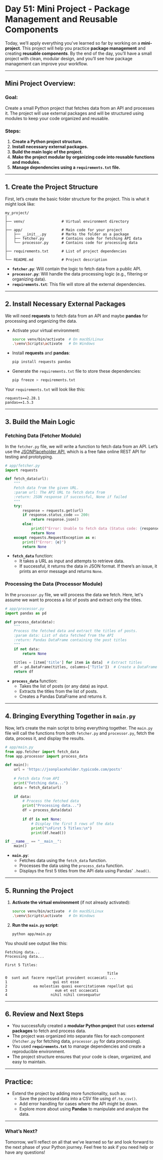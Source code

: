 # **Day 51: Mini Project - Package Management and Reusable Components**

Today, we’ll apply everything you've learned so far by working on a **mini-project**. This project will help you practice **package management** and creating **reusable components**. By the end of the day, you’ll have a small project with clean, modular design, and you’ll see how package management can improve your workflow.

---

## **Mini Project Overview:**
### **Goal:**
Create a small Python project that fetches data from an API and processes it. The project will use external packages and will be structured using modules to keep your code organized and reusable.

### **Steps:**
1. **Create a Python project structure.**
2. **Install necessary external packages.**
3. **Build the main logic of the project.**
4. **Make the project modular by organizing code into reusable functions and modules.**
5. **Manage dependencies using a `requirements.txt` file.**

---

## **1. Create the Project Structure**

First, let’s create the basic folder structure for the project. This is what it might look like:

```plaintext
my_project/
│
├── venv/                 # Virtual environment directory
│
├── app/                  # Main code for your project
│   ├── __init__.py       # Marks the folder as a package
│   ├── fetcher.py        # Contains code for fetching API data
│   └── processor.py      # Contains code for processing data
│
├── requirements.txt      # List of project dependencies
│
└── README.md             # Project description
```

- **`fetcher.py`**: Will contain the logic to fetch data from a public API.
- **`processor.py`**: Will handle the data processing logic (e.g., filtering or organizing data).
- **`requirements.txt`**: This file will store all the external dependencies.

---

## **2. Install Necessary External Packages**

We will need **requests** to fetch data from an API and maybe **pandas** for processing and organizing the data.

- Activate your virtual environment:
  ```bash
  source venv/bin/activate  # On macOS/Linux
  .\venv\Scripts\activate   # On Windows
  ```

- Install **requests** and **pandas**:
  ```bash
  pip install requests pandas
  ```

- Generate the `requirements.txt` file to store these dependencies:
  ```bash
  pip freeze > requirements.txt
  ```

Your `requirements.txt` will look like this:
```plaintext
requests==2.28.1
pandas==1.5.3
```

---

## **3. Build the Main Logic**

### **Fetching Data (Fetcher Module)**
In the `fetcher.py` file, we will write a function to fetch data from an API. Let’s use the [JSONPlaceholder API](https://jsonplaceholder.typicode.com/), which is a free fake online REST API for testing and prototyping.

```python
# app/fetcher.py
import requests

def fetch_data(url):
    """
    Fetch data from the given URL.
    :param url: The API URL to fetch data from
    :return: JSON response if successful, None if failed
    """
    try:
        response = requests.get(url)
        if response.status_code == 200:
            return response.json()
        else:
            print(f"Error: Unable to fetch data (Status code: {response.status_code})")
            return None
    except requests.RequestException as e:
        print(f"Error: {e}")
        return None
```

- **`fetch_data`** function:
  - It takes a URL as input and attempts to retrieve data.
  - If successful, it returns the data in JSON format. If there’s an issue, it prints an error message and returns `None`.

### **Processing the Data (Processor Module)**
In the `processor.py` file, we will process the data we fetch. Here, let's assume we want to process a list of posts and extract only the titles.

```python
# app/processor.py
import pandas as pd

def process_data(data):
    """
    Process the fetched data and extract the titles of posts.
    :param data: List of data fetched from the API
    :return: Pandas DataFrame containing the post titles
    """
    if not data:
        return None
    
    titles = [item['title'] for item in data]  # Extract titles
    df = pd.DataFrame(titles, columns=['Title'])  # Create a DataFrame
    return df
```

- **`process_data`** function:
  - Takes the list of posts (or any data) as input.
  - Extracts the titles from the list of posts.
  - Creates a Pandas DataFrame and returns it.

---

## **4. Bringing Everything Together in `main.py`**

Now, let’s create the main script to bring everything together. The `main.py` file will call the functions from both `fetcher.py` and `processor.py`, fetch the data, process it, and display the results.

```python
# app/main.py
from app.fetcher import fetch_data
from app.processor import process_data

def main():
    url = 'https://jsonplaceholder.typicode.com/posts'
    
    # Fetch data from API
    print("Fetching data...")
    data = fetch_data(url)
    
    if data:
        # Process the fetched data
        print("Processing data...")
        df = process_data(data)
        
        if df is not None:
            # Display the first 5 rows of the data
            print("\nFirst 5 Titles:\n")
            print(df.head())

if __name__ == "__main__":
    main()
```

- **`main.py`**:
  - Fetches data using the `fetch_data` function.
  - Processes the data using the `process_data` function.
  - Displays the first 5 titles from the API data using Pandas' `.head()`.

---

## **5. Running the Project**

1. **Activate the virtual environment** (if not already activated):
   ```bash
   source venv/bin/activate  # On macOS/Linux
   .\venv\Scripts\activate   # On Windows
   ```

2. **Run the `main.py` script**:
   ```bash
   python app/main.py
   ```

You should see output like this:

```
Fetching data...
Processing data...

First 5 Titles:

                                               Title
0  sunt aut facere repellat provident occaecati ...
1                     qui est esse
2            ea molestias quasi exercitationem repellat qui
3                      eum et est occaecati
4                    nihil nihil consequatur
```

---

## **6. Review and Next Steps**

- You successfully created a **modular Python project** that uses **external packages** to fetch and process data.
- The project was organized into separate files for each component (`fetcher.py` for fetching data, `processor.py` for data processing).
- You used **`requirements.txt`** to manage dependencies and create a reproducible environment.
- The project structure ensures that your code is clean, organized, and easy to maintain.

---

## **Practice:**
- Extend the project by adding more functionality, such as:
  - Save the processed data into a CSV file using `df.to_csv()`.
  - Add error handling for cases where the API might be down.
  - Explore more about using **Pandas** to manipulate and analyze the data.
  
---

### **What’s Next?**
Tomorrow, we’ll reflect on all that we’ve learned so far and look forward to the next phase of your Python journey. Feel free to ask if you need help or have any questions!